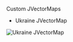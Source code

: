 Custom JVectorMaps
* Ukraine JVectorMap

![Ukraine JVectorMap](https://raw.githubusercontent.com/pavlovich-app/jquery-jvectormaps/main/doc/ukraine_map.png)